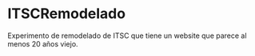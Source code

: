 # ITSCRemodelado
Experimento de remodelado de ITSC que tiene un website que parece al menos 20 años viejo.
